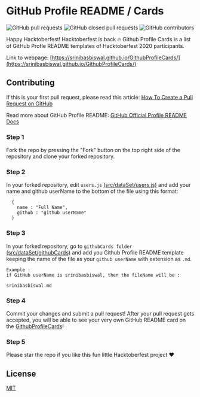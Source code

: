 # GitHub Profile README / Cards 
![GitHub pull requests](https://img.shields.io/github/issues-pr/srinibasbiswal/GithubProfileCards?color=green) ![GitHub closed pull requests](https://img.shields.io/github/issues-pr-closed/srinibasbiswal/GithubProfileCards) ![GitHub contributors](https://img.shields.io/github/contributors-anon/srinibasbiswal/GithubProfileCards)

Happy Hacktoberfest! Hacktoberfest is back :fire:
Github Profile Cards is a list of GitHub Profle README templates of Hacktoberfest 2020 participants.

Link to webpage: [https://srinibasbiswal.github.io/GithubProfileCards/](https://srinibasbiswal.github.io/GithubProfileCards/)

## Contributing

If this is your first pull request, please read this article: [How To Create a Pull Request on GitHub](https://www.digitalocean.com/community/tutorials/how-to-create-a-pull-request-on-github)

Read more about GitHub Profile README: [GitHub Official Profile README Docs](https://docs.github.com/en/github/setting-up-and-managing-your-github-profile/managing-your-profile-readme)

### Step 1

Fork the repo by pressing the "Fork" button on the top right side of the
repository and clone your forked repository.

### Step 2

In your forked repository, edit `users.js` [(src/dataSet/users.js)](src/dataSet/users.js) and add your name and github userName to the bottom of the file using this format:

```
  {
    name : "Full Name",
    github : "github userName"
  }
```

### Step 3 

In your forked repository, go to `githubCards folder` [(src/dataSet/githubCards)](src/dataSet/githubCards) and add you Github Profile README template keeping the name of the file as your `github userName` with extension as `.md`.

```
Example : 
if GitHub userName is srinibasbiswal, then the fileName will be :

srinibasbiswal.md

```

### Step 4 

Commit your changes and submit a pull request! After your pull request gets accepted, you will be able to see your very own GitHub README card on the [GithubProfileCards](https://srinibasbiswal.github.io/GithubProfileCards/)!

### Step 5

Please star the repo if you like this fun little Hacktoberfest project :heart:

## License

[MIT](LICENSE)
